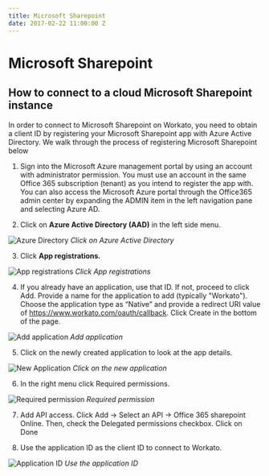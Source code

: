 ```yaml
---
title: Microsoft Sharepoint
date: 2017-02-22 11:00:00 Z
---
```


# Microsoft Sharepoint

## How to connect to a cloud Microsoft Sharepoint instance

In order to connect to Microsoft Sharepoint on Workato, you need to obtain a client ID by registering your Microsoft Sharepoint app with Azure Active Directory. We walk through the process of registering Microsoft Sharepoint below

1. Sign into the Microsoft Azure management portal by using an account with administrator permission. You must use an account in the same Office 365 subscription (tenant) as you intend to register the app with. You can also access the Microsoft Azure portal through the Office365 admin center by expanding the ADMIN item in the left navigation pane and selecting Azure AD.

2. Click on **Azure Active Directory (AAD)** in the left side menu.

![Azure Directory](/assets/images/connectors/microsoft-sharepoint/azure-directory)
*Click on Azure Active Directory*

3. Click **App registrations.**

![App registrations](/assets/images/connectors/microsoft-sharepoint/app-registrations)
*Click App registrations*

4. If you already have an application, use that ID. If not, proceed to click Add.   Provide a name for the application to add (typically "Workato"). Choose the application type as “Native” and provide a redirect URI value of https://www.workato.com/oauth/callback. Click Create in the bottom of the page.

![Add application](/assets/images/connectors/microsoft-sharepoint/add-application)
*Add application*

5. Click on the newly created application to look at the app details.

![New Application](/assets/images/connectors/microsoft-sharepoint/new-application)
*Click on the new application*

6. In the right menu click Required permissions.

![Required permission](/assets/images/connectors/microsoft-sharepoint/required-permission)
*Required permission*

7. Add API access. Click Add -> Select  an API -> Office 365 sharepoint Online. Then, check the Delegated permissions checkbox. Click on Done

8. Use the application ID as the client ID to connect to Workato.

![Application ID](/assets/images/connectors/microsoft-sharepoint/application-id)
*Use the application ID*
